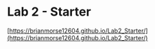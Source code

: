 # Lab 2 - Starter

[https://brianmorse12604.github.io/Lab2_Starter/](https://brianmorse12604.github.io/Lab2_Starter/)
